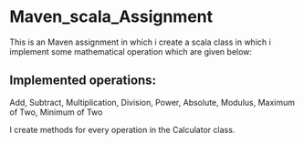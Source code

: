 # Maven_scala_Assignment

This is an Maven assignment in which i create a scala class in which i implement some mathematical operation which are given below:

Implemented operations:
-----------------------------------------
Add,
Subtract,
Multiplication,
Division,
Power,
Absolute,
Modulus,
Maximum of Two,
Minimum of Two

I create methods for every operation in the Calculator class.
